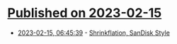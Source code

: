# [Published on 2023-02-15](index.md)

* [2023-02-15, 06:45:39](https://news.ycombinator.com/item?id=34800830) - [Shrinkflation, SanDisk Style](https://ounapuu.ee/posts/2023/02/15/shrinkflation/)
